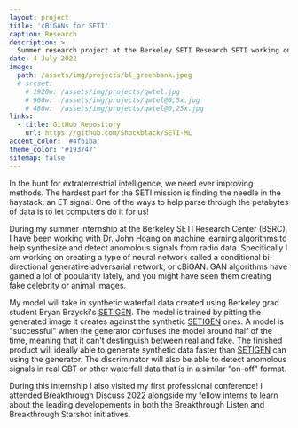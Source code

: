 ```yaml
---
layout: project
title: 'cBiGANs for SETI'
caption: Research
description: >
  Summer research project at the Berkeley SETI Research SETI working on Bi-Directional Generative Adversarial Networks.
date: 4 July 2022
image: 
  path: /assets/img/projects/bl_greenbank.jpeg
  # srcset: 
    # 1920w: /assets/img/projects/qwtel.jpg
    # 960w:  /assets/img/projects/qwtel@0,5x.jpg
    # 480w:  /assets/img/projects/qwtel@0,25x.jpg
links:
  - title: GitHub Repository
    url: https://github.com/Shockblack/SETI-ML
accent_color: '#4fb1ba'
theme_color: '#193747'
sitemap: false
---
```

In the hunt for extraterrestrial intelligence, we need ever improving methods.
The hardest part for the SETI mission is finding the needle in the haystack: an ET signal.
One of the ways to help parse through the petabytes of data is to let computers do it for us!

During my summer internship at the Berkeley SETI Research Center (BSRC), I have been working with Dr. John Hoang on machine learning algorithms to help synthesize and detect anomolous signals from radio data.
Specifically I am working on creating a type of neural network called a conditional bi-directional generative adversarial network, or cBiGAN.
GAN algorithms have gained a lot of popularity lately, and you might have seen them creating fake celebrity or animal images.

My model will take in synthetic waterfall data created using Berkeley grad student Bryan Brzycki's [SETIGEN].
The model is trained by pitting the generated image it creates against the synthetic [SETIGEN] ones.
A model is "successful" when the generator confuses the model around half of the time, meaning that it can't destinguish between real and fake.
The finished product will ideally able to generate synthetic data faster than [SETIGEN] can using the generator.
The discriminator will also be able to detect anomolous signals in real GBT or other waterfall data that is in a similar "on-off" format.

During this internship I also visited my first professional conference!
I attended Breakthrough Discuss 2022 alongside my fellow interns to learn about the leading developements in both the Breakthrough Listen and Breakthrough Starshot initiatives.

[SETIGEN]: https://github.com/bbrzycki/setigen